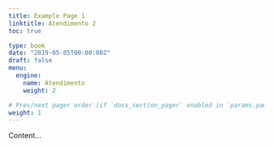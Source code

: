 ```yaml
---
title: Example Page 1
linktitle: Atendimento 2
toc: true

type: book
date: "2019-05-05T00:00:00Z"
draft: false
menu:
  engine:
    name: Atendimento
    weight: 2

# Prev/next pager order (if `docs_section_pager` enabled in `params.yaml`)
weight: 1
---
```


Content...

